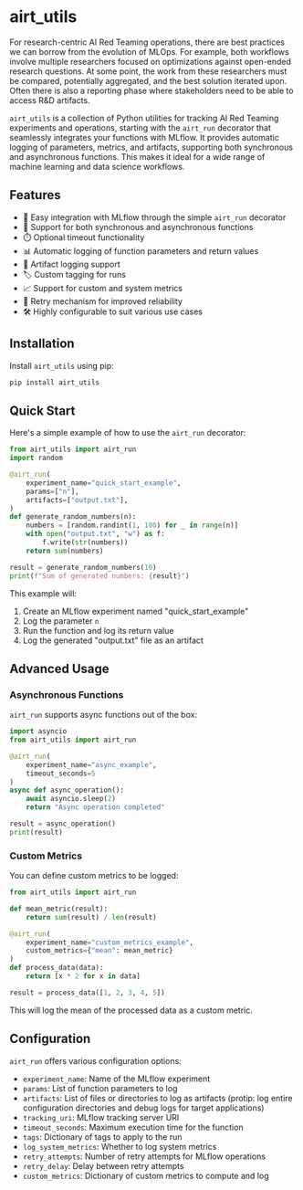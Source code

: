 # airt_utils

For research-centric AI Red Teaming operations, there are best practices we can borrow from the evolution of MLOps. For example, both workflows involve multiple researchers focused on optimizations against open-ended research questions. At some point, the work from these researchers must be compared, potentially aggregated, and the best solution iterated upon. Often there is also a reporting phase where stakeholders need to be able to access R&D artifacts.

`airt_utils` is a collection of Python utilities for tracking AI Red Teaming experiments and operations, starting with the `airt_run` decorator that seamlessly integrates your functions with MLflow. It provides automatic logging of parameters, metrics, and artifacts, supporting both synchronous and asynchronous functions. This makes it ideal for a wide range of machine learning and data science workflows.

## Features

- 🚀 Easy integration with MLflow through the simple `airt_run` decorator
- 🔄 Support for both synchronous and asynchronous functions
- ⏱️ Optional timeout functionality
- 📊 Automatic logging of function parameters and return values
- 📁 Artifact logging support
- 🏷️ Custom tagging for runs
- 📈 Support for custom and system metrics
- 🔁 Retry mechanism for improved reliability
- 🛠️ Highly configurable to suit various use cases

## Installation

Install `airt_utils` using pip:

```bash
pip install airt_utils
```

## Quick Start

Here's a simple example of how to use the `airt_run` decorator:

```python
from airt_utils import airt_run
import random

@airt_run(
    experiment_name="quick_start_example",
    params=["n"],
    artifacts=["output.txt"],
)
def generate_random_numbers(n):
    numbers = [random.randint(1, 100) for _ in range(n)]
    with open("output.txt", "w") as f:
        f.write(str(numbers))
    return sum(numbers)

result = generate_random_numbers(10)
print(f"Sum of generated numbers: {result}")
```

This example will:
1. Create an MLflow experiment named "quick_start_example"
2. Log the parameter `n`
3. Run the function and log its return value
4. Log the generated "output.txt" file as an artifact

## Advanced Usage

### Asynchronous Functions

`airt_run` supports async functions out of the box:

```python
import asyncio
from airt_utils import airt_run

@airt_run(
    experiment_name="async_example",
    timeout_seconds=5
)
async def async_operation():
    await asyncio.sleep(2)
    return "Async operation completed"

result = async_operation()
print(result)
```

### Custom Metrics

You can define custom metrics to be logged:

```python
from airt_utils import airt_run

def mean_metric(result):
    return sum(result) / len(result)

@airt_run(
    experiment_name="custom_metrics_example",
    custom_metrics={"mean": mean_metric}
)
def process_data(data):
    return [x * 2 for x in data]

result = process_data([1, 2, 3, 4, 5])
```

This will log the mean of the processed data as a custom metric.

## Configuration

`airt_run` offers various configuration options:

- `experiment_name`: Name of the MLflow experiment
- `params`: List of function parameters to log
- `artifacts`: List of files or directories to log as artifacts (protip: log entire configuration directories and debug logs for target applications)
- `tracking_uri`: MLflow tracking server URI
- `timeout_seconds`: Maximum execution time for the function
- `tags`: Dictionary of tags to apply to the run
- `log_system_metrics`: Whether to log system metrics
- `retry_attempts`: Number of retry attempts for MLflow operations
- `retry_delay`: Delay between retry attempts
- `custom_metrics`: Dictionary of custom metrics to compute and log